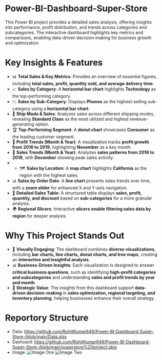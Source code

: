 # Power-BI-Dashboard-Super-Store
This Power BI project provides a detailed sales analysis, offering insights into performance, profit distribution, and trends across categories and subcategories. The interactive dashboard highlights key metrics and comparisons, enabling data-driven decision-making for business growth and optimization


# Key Insights & Features  

- 📊 **Total Sales & Key Metrics**: Provides an overview of essential figures, including **total sales, profit, quantity sold, and average delivery time**.  
- 📈 **Sales by Category**: A **horizontal bar chart** highlights **Technology** as the top-performing category.  
- 📉 **Sales by Sub-Category**: Displays **Phones** as the highest-selling sub-category using a **horizontal bar chart**.  
- 🚚 **Ship Mode & Sales**: Analyzes sales across different shipping modes, revealing **Standard Class** as the most utilized and highest revenue-generating option.  
- 🏆 **Top-Performing Segment**: A **donut chart** showcases **Consumer** as the leading customer segment.  
- 📅 **Profit Trends (Month & Year)**: A visualization tracks **profit growth from 2016 to 2019**, highlighting **November** as a key month.  
- 📆 **Sales Trends (Month & Year)**: Analyzes **sales patterns from 2016 to 2019**, with **December** showing peak sales activity.
- - 🗺 **Sales by Location**: A **map chart** highlights **California** as the region with the highest sales.  
- 📊 **Sales by Order Date**: A **line chart** presents sales trends over time, with a **zoom slider** for enhanced X and Y-axis navigation.  
- 📑 **Detailed Sales Table**: A structured table displays **sales, profit, quantity, and discount** based on **sub-categories** for a more granular analysis.  
- 🌍 **Regional Slicers**: Interactive **slicers enable filtering sales data by region** for deeper analysis.  



# Why This Project Stands Out  

- 🎨 **Visually Engaging**: The dashboard combines **diverse visualizations**, including **bar charts, line charts, donut charts, and tree maps**, creating an **interactive and insightful analysis**.  
- 📊 **Business-Driven Insights**: Each visualization is designed to answer **critical business questions**, such as identifying **high-profit categories and subcategories** and understanding **sales and profit trends by year and month**.  
- 🚀 **Strategic Value**: The insights from this dashboard support **data-driven decision-making** in **sales optimization, regional targeting, and inventory planning**, helping businesses enhance their overall strategy.

# Reportory Structure
- Data: https://github.com/RohitKumar649/Power-BI-Dashboard-Super-Store-/blob/main/Data.xlsx
- Dashoard: https://github.com/RohitKumar649/Power-BI-Dashboard-Super-Store-/blob/main/superstore%20project.pbix
- Image: ![Image One](https://github.com/user-attachments/assets/bb347707-e3db-4138-8d70-6bf3e0e0f039)
         ![Image Two](https://github.com/user-attachments/assets/74c990e6-cc1b-4d54-94c3-b73c0b1b2e34)


